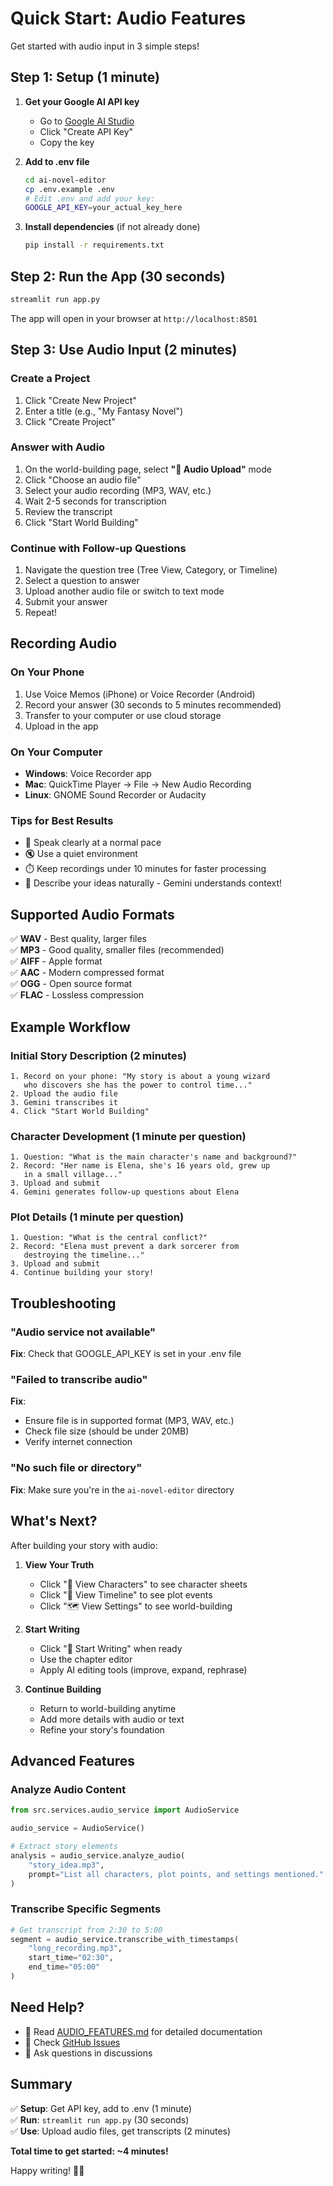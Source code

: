 # Quick Start: Audio Features

Get started with audio input in 3 simple steps!

## Step 1: Setup (1 minute)

1. **Get your Google AI API key**
   - Go to [Google AI Studio](https://makersuite.google.com/app/apikey)
   - Click "Create API Key"
   - Copy the key

2. **Add to .env file**
   ```bash
   cd ai-novel-editor
   cp .env.example .env
   # Edit .env and add your key:
   GOOGLE_API_KEY=your_actual_key_here
   ```

3. **Install dependencies** (if not already done)
   ```bash
   pip install -r requirements.txt
   ```

## Step 2: Run the App (30 seconds)

```bash
streamlit run app.py
```

The app will open in your browser at `http://localhost:8501`

## Step 3: Use Audio Input (2 minutes)

### Create a Project
1. Click "Create New Project"
2. Enter a title (e.g., "My Fantasy Novel")
3. Click "Create Project"

### Answer with Audio
1. On the world-building page, select **"🎤 Audio Upload"** mode
2. Click "Choose an audio file"
3. Select your audio recording (MP3, WAV, etc.)
4. Wait 2-5 seconds for transcription
5. Review the transcript
6. Click "Start World Building"

### Continue with Follow-up Questions
1. Navigate the question tree (Tree View, Category, or Timeline)
2. Select a question to answer
3. Upload another audio file or switch to text mode
4. Submit your answer
5. Repeat!

## Recording Audio

### On Your Phone
1. Use Voice Memos (iPhone) or Voice Recorder (Android)
2. Record your answer (30 seconds to 5 minutes recommended)
3. Transfer to your computer or use cloud storage
4. Upload in the app

### On Your Computer
- **Windows**: Voice Recorder app
- **Mac**: QuickTime Player → File → New Audio Recording
- **Linux**: GNOME Sound Recorder or Audacity

### Tips for Best Results
- 🎤 Speak clearly at a normal pace
- 🔇 Use a quiet environment
- ⏱️ Keep recordings under 10 minutes for faster processing
- 📝 Describe your ideas naturally - Gemini understands context!

## Supported Audio Formats

✅ **WAV** - Best quality, larger files  
✅ **MP3** - Good quality, smaller files (recommended)  
✅ **AIFF** - Apple format  
✅ **AAC** - Modern compressed format  
✅ **OGG** - Open source format  
✅ **FLAC** - Lossless compression  

## Example Workflow

### Initial Story Description (2 minutes)
```
1. Record on your phone: "My story is about a young wizard 
   who discovers she has the power to control time..."
2. Upload the audio file
3. Gemini transcribes it
4. Click "Start World Building"
```

### Character Development (1 minute per question)
```
1. Question: "What is the main character's name and background?"
2. Record: "Her name is Elena, she's 16 years old, grew up 
   in a small village..."
3. Upload and submit
4. Gemini generates follow-up questions about Elena
```

### Plot Details (1 minute per question)
```
1. Question: "What is the central conflict?"
2. Record: "Elena must prevent a dark sorcerer from 
   destroying the timeline..."
3. Upload and submit
4. Continue building your story!
```

## Troubleshooting

### "Audio service not available"
**Fix**: Check that GOOGLE_API_KEY is set in your .env file

### "Failed to transcribe audio"
**Fix**: 
- Ensure file is in supported format (MP3, WAV, etc.)
- Check file size (should be under 20MB)
- Verify internet connection

### "No such file or directory"
**Fix**: Make sure you're in the `ai-novel-editor` directory

## What's Next?

After building your story with audio:

1. **View Your Truth**
   - Click "👥 View Characters" to see character sheets
   - Click "📅 View Timeline" to see plot events
   - Click "🗺️ View Settings" to see world-building

2. **Start Writing**
   - Click "🚀 Start Writing" when ready
   - Use the chapter editor
   - Apply AI editing tools (improve, expand, rephrase)

3. **Continue Building**
   - Return to world-building anytime
   - Add more details with audio or text
   - Refine your story's foundation

## Advanced Features

### Analyze Audio Content
```python
from src.services.audio_service import AudioService

audio_service = AudioService()

# Extract story elements
analysis = audio_service.analyze_audio(
    "story_idea.mp3",
    prompt="List all characters, plot points, and settings mentioned."
)
```

### Transcribe Specific Segments
```python
# Get transcript from 2:30 to 5:00
segment = audio_service.transcribe_with_timestamps(
    "long_recording.mp3",
    start_time="02:30",
    end_time="05:00"
)
```

## Need Help?

- 📖 Read [AUDIO_FEATURES.md](AUDIO_FEATURES.md) for detailed documentation
- 🐛 Check [GitHub Issues](https://github.com/google/adk-python/issues)
- 💬 Ask questions in discussions

## Summary

✅ **Setup**: Get API key, add to .env (1 minute)  
✅ **Run**: `streamlit run app.py` (30 seconds)  
✅ **Use**: Upload audio files, get transcripts (2 minutes)  

**Total time to get started: ~4 minutes!**

Happy writing! 📖✨

